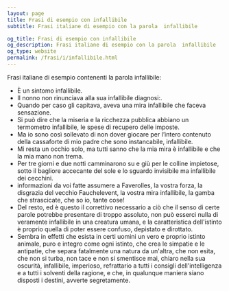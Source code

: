 ```yaml
---
layout: page
title: Frasi di esempio con infallibile 
subtitle: Frasi italiane di esempio con la parola  infallibile

og_title: Frasi di esempio con infallibile 
og_description: Frasi italiane di esempio con la parola  infallibile
og_type: website
permalink: /frasi/i/infallibile.html
---
```


Frasi italiane di esempio contenenti la parola infallibile:


- È un sintomo infallibile.
- Il nonno non rinunciava alla sua infallibile diagnosi:.
- Quando per caso gli capitava, aveva una mira infallibile che faceva sensazione.
- Si può dire che la miseria e la ricchezza pubblica abbiano un termometro infallibile, le spese di recupero delle imposte.
- Ma io sono così sollevato di non dover giocare per l’intero contenuto della cassaforte di mio padre che sono instancabile, infallibile.
- Mi resta un occhio solo, ma tutti sanno che la mia mira è infallibile e che la mia mano non trema.
- Per tre giorni e due notti camminarono su e giù per le colline impietose, sotto il bagliore accecante del sole e lo sguardo invisibile ma infallibile dei cecchini.
- informazioni da voi fatte assumere a Faverolles, la vostra forza, la disgrazia del vecchio Fauchelevent, la vostra mira infallibile, la gamba che strascicate, che so io, tante cose!
- Del resto, ed è questo il correttivo necessario a ciò che il senso di certe parole potrebbe presentare di troppo assoluto, non può esserci nulla di veramente infallibile in una creatura umana, e la caratteristica dell'istinto è proprio quella di poter essere confuso, depistato e dirottato.
- Sembra in effetti che esista in certi uomini un vero e proprio istinto animale, puro e integro come ogni istinto, che crea le simpatie e le antipatie, che separa fatalmente una natura da un'altra, che non esita, che non si turba, non tace e non si smentisce mai, chiaro nella sua oscurità, infallibile, imperioso, refrattario a tutti i consigli dell'intelligenza e a tutti i solventi della ragione, e che, in qualunque maniera siano disposti i destini, avverte segretamente.

